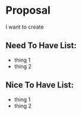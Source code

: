 # Proposal

I want to create 

## Need To Have List:
- thing 1
- thing 2

## Nice To Have List:
- thing 1
- thing 2
